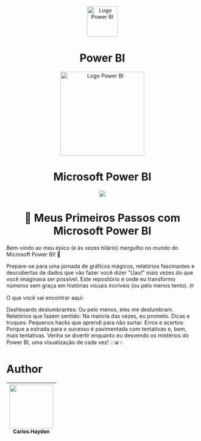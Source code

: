 <div align="center">
<img src="https://logosmarcas.net/wp-content/uploads/2022/02/Microsoft-Power-BI-Logo.png" alt="Logo Power BI" width="80">
<h1>Power BI</h1>
<img src="https://learn.virtual.ufc.br/pluginfile.php/33/course/overviewfiles/power-bi.jpg" alt="Logo Power BI" width="220">

# Microsoft Power BI




<p align="center">
<img src="http://img.shields.io/static/v1?label=STATUS&message=EM%20DESENVOLVIMENTO&color=GREEN&style=for-the-badge"/>
</p>

</div>
 
 <h1 align="center"> 🚀 Meus Primeiros Passos com Microsoft Power BI </h1>


Bem-vindo ao meu épico (e às vezes hilário) mergulho no mundo do Microsoft Power BI! 🎉

Prepare-se para uma jornada de gráficos mágicos, relatórios fascinantes e descobertas de dados que vão fazer você dizer "Uau!" mais vezes do que você imaginava ser possível. Este repositório é onde eu transformo números sem graça em histórias visuais incríveis (ou pelo menos tento). 🤓

O que você vai encontrar aqui:

Dashboards deslumbrantes: Ou pelo menos, eles me deslumbram.
Relatórios que fazem sentido: Na maioria das vezes, eu prometo.
Dicas e truques: Pequenos hacks que aprendi para não surtar.
Erros e acertos: Porque a estrada para o sucesso é pavimentada com tentativas e, bem, mais tentativas.
Venha se divertir enquanto eu desvendo os mistérios do Power BI, uma visualização de cada vez! 💡📊✨



# Author

| [<img src="https://avatars.githubusercontent.com/u/79289647?v=4" width=115><br><sub>Carlos Hayden</sub>](https://github.com/JunhaumHayden) |
| :---: |
